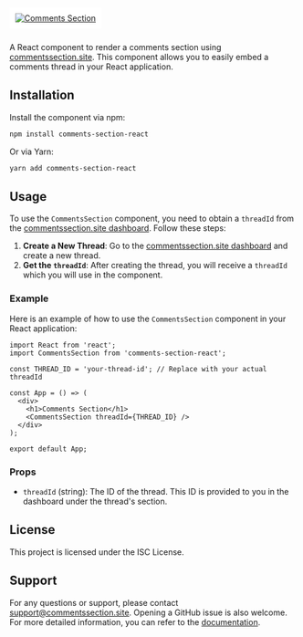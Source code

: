 <div style="background-color: white;margin-bottom: 10px; padding: 10px; display: inline-block;">
  <a href="https://www.commentssection.site">
    <img src="https://www.commentssection.site/_next/image?url=%2FlogoWide.png&w=640&q=75" alt="Comments Section">
  </a>
</div>

A React component to render a comments section using [commentssection.site](https://www.commentssection.site). This component allows you to easily embed a comments thread in your React application.

## Installation

Install the component via npm:

```sh
npm install comments-section-react
```

Or via Yarn:

```sh
yarn add comments-section-react
```

## Usage

To use the `CommentsSection` component, you need to obtain a `threadId` from the [commentssection.site dashboard](https://www.commentssection.site/dashboard/threads/add). Follow these steps:

1. **Create a New Thread**: Go to the [commentssection.site dashboard](https://www.commentssection.site/dashboard/threads/add) and create a new thread.
2. **Get the `threadId`**: After creating the thread, you will receive a `threadId` which you will use in the component.

### Example

Here is an example of how to use the `CommentsSection` component in your React application:

```tsx
import React from 'react';
import CommentsSection from 'comments-section-react';

const THREAD_ID = 'your-thread-id'; // Replace with your actual threadId

const App = () => (
  <div>
    <h1>Comments Section</h1>
    <CommentsSection threadId={THREAD_ID} />
  </div>
);

export default App;
```

### Props

- `threadId` (string): The ID of the thread. This ID is provided to you in the dashboard under the thread's section.

## License

This project is licensed under the ISC License.

## Support

For any questions or support, please contact [support@commentssection.site](mailto:support@commentssection.site). Opening a GitHub issue is also welcome. For more detailed information, you can refer to the [documentation](https://www.commentssection.site/docs/embed).